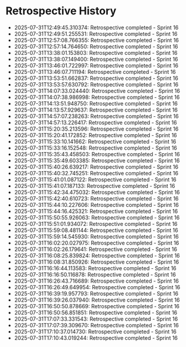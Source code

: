 # Retrospective History

- 2025-07-31T12:49:45.310374: Retrospective completed - Sprint 16
- 2025-07-31T12:49:51.255531: Retrospective completed - Sprint 16
- 2025-07-31T12:57:08.766355: Retrospective completed - Sprint 16
- 2025-07-31T12:57:14.764650: Retrospective completed - Sprint 16
- 2025-07-31T13:38:01.153803: Retrospective completed - Sprint 16
- 2025-07-31T13:38:07.149400: Retrospective completed - Sprint 16
- 2025-07-31T13:46:01.722997: Retrospective completed - Sprint 16
- 2025-07-31T13:46:07.711194: Retrospective completed - Sprint 16
- 2025-07-31T13:53:51.662837: Retrospective completed - Sprint 16
- 2025-07-31T13:53:57.630792: Retrospective completed - Sprint 16
- 2025-07-31T14:07:33.024440: Retrospective completed - Sprint 16
- 2025-07-31T14:07:38.986998: Retrospective completed - Sprint 16
- 2025-07-31T14:13:51.948750: Retrospective completed - Sprint 16
- 2025-07-31T14:13:57.929637: Retrospective completed - Sprint 16
- 2025-07-31T14:57:07.238263: Retrospective completed - Sprint 16
- 2025-07-31T14:57:13.226417: Retrospective completed - Sprint 16
- 2025-07-31T15:20:35.213596: Retrospective completed - Sprint 16
- 2025-07-31T15:20:41.172852: Retrospective completed - Sprint 16
- 2025-07-31T15:33:10.141662: Retrospective completed - Sprint 16
- 2025-07-31T15:33:16.152548: Retrospective completed - Sprint 16
- 2025-07-31T15:35:43.458503: Retrospective completed - Sprint 16
- 2025-07-31T15:35:49.603385: Retrospective completed - Sprint 16
- 2025-07-31T15:40:26.639217: Retrospective completed - Sprint 16
- 2025-07-31T15:40:32.745251: Retrospective completed - Sprint 16
- 2025-07-31T15:41:01.087122: Retrospective completed - Sprint 16
- 2025-07-31T15:41:07.187133: Retrospective completed - Sprint 16
- 2025-07-31T15:42:34.475032: Retrospective completed - Sprint 16
- 2025-07-31T15:42:40.610723: Retrospective completed - Sprint 16
- 2025-07-31T15:44:10.227606: Retrospective completed - Sprint 16
- 2025-07-31T15:44:16.425321: Retrospective completed - Sprint 16
- 2025-07-31T15:50:55.926063: Retrospective completed - Sprint 16
- 2025-07-31T15:51:01.934072: Retrospective completed - Sprint 16
- 2025-07-31T15:59:08.481144: Retrospective completed - Sprint 16
- 2025-07-31T15:59:14.545930: Retrospective completed - Sprint 16
- 2025-07-31T16:02:20.027975: Retrospective completed - Sprint 16
- 2025-07-31T16:02:26.179641: Retrospective completed - Sprint 16
- 2025-07-31T16:08:25.839824: Retrospective completed - Sprint 16
- 2025-07-31T16:08:31.850926: Retrospective completed - Sprint 16
- 2025-07-31T16:16:44.113583: Retrospective completed - Sprint 16
- 2025-07-31T16:16:50.116878: Retrospective completed - Sprint 16
- 2025-07-31T16:26:43.716689: Retrospective completed - Sprint 16
- 2025-07-31T16:26:49.649954: Retrospective completed - Sprint 16
- 2025-07-31T16:39:19.957793: Retrospective completed - Sprint 16
- 2025-07-31T16:39:26.037940: Retrospective completed - Sprint 16
- 2025-07-31T16:50:50.878669: Retrospective completed - Sprint 16
- 2025-07-31T16:50:56.851851: Retrospective completed - Sprint 16
- 2025-07-31T17:07:33.331543: Retrospective completed - Sprint 16
- 2025-07-31T17:07:39.309670: Retrospective completed - Sprint 16
- 2025-07-31T17:10:37.014730: Retrospective completed - Sprint 16
- 2025-07-31T17:10:43.019244: Retrospective completed - Sprint 16

